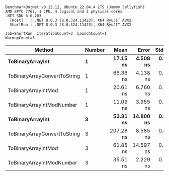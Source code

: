 ```

BenchmarkDotNet v0.13.12, Ubuntu 22.04.4 LTS (Jammy Jellyfish)
AMD EPYC 7763, 1 CPU, 4 logical and 2 physical cores
.NET SDK 8.0.203
  [Host]   : .NET 8.0.3 (8.0.324.11423), X64 RyuJIT AVX2
  ShortRun : .NET 8.0.3 (8.0.324.11423), X64 RyuJIT AVX2

Job=ShortRun  IterationCount=3  LaunchCount=1  
WarmupCount=3  

```
| Method                       | Number | Mean      | Error     | StdDev   | Min       | Max       | Gen0   | Allocated |
|----------------------------- |------- |----------:|----------:|---------:|----------:|----------:|-------:|----------:|
| **ToBinaryArrayInt**             | **1**      |  **17.15 ns** |  **4.508 ns** | **0.247 ns** |  **16.98 ns** |  **17.43 ns** | **0.0004** |      **32 B** |
| ToBinaryArrayConvertToString | 1      |  66.36 ns |  4.138 ns | 0.227 ns |  66.13 ns |  66.58 ns | 0.0011 |      96 B |
| ToBinaryArrayIntMod          | 1      |  20.61 ns |  6.760 ns | 0.371 ns |  20.36 ns |  21.03 ns | 0.0004 |      32 B |
| ToBinaryArrayIntModNumber    | 1      |  11.09 ns |  3.955 ns | 0.217 ns |  10.96 ns |  11.34 ns | 0.0004 |      32 B |
| **ToBinaryArrayInt**             | **3**      |  **53.31 ns** | **14.800 ns** | **0.811 ns** |  **52.39 ns** |  **53.90 ns** | **0.0011** |      **96 B** |
| ToBinaryArrayConvertToString | 3      | 207.28 ns |  8.585 ns | 0.471 ns | 206.88 ns | 207.80 ns | 0.0033 |     296 B |
| ToBinaryArrayIntMod          | 3      |  61.85 ns | 14.597 ns | 0.800 ns |  61.13 ns |  62.71 ns | 0.0011 |      96 B |
| ToBinaryArrayIntModNumber    | 3      |  35.51 ns |  2.229 ns | 0.122 ns |  35.41 ns |  35.64 ns | 0.0011 |      96 B |
